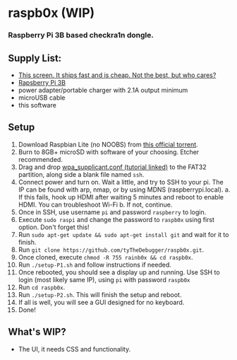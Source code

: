 # raspb0x (WIP)
### Raspberry Pi 3B based checkra1n dongle.
## Supply List:
 * [This screen. It ships fast and is cheap. Not the best, but who cares?](https://www.amazon.com/kuman-Touch-Screen-Display-Raspberry/dp/B07KLDKM5D)
 * [Rapsberry Pi 3B](https://www.amazon.com/Raspberry-Pi-MS-004-00000024-Model-Board/dp/B01LPLPBS8)
 * power adapter/portable charger with 2.1A output minimum
 * microUSB cable
 * this software
 ## Setup
  1. Download Raspbian Lite (no NOOBS) from [this official torrent](http://downloads.raspberrypi.org/raspbian_lite/images/raspbian_lite-2019-04-09/2019-04-08-raspbian-stretch-lite.zip.torrent).
  2. Burn to 8GB+ microSD with software of your choosing. Etcher recommended.
  3. Drag and drop [wpa_supplicant.conf (tutorial linked)](https://www.raspberrypi-spy.co.uk/2017/04/manually-setting-up-pi-wifi-using-wpa_supplicant-conf/) to the FAT32 partition, along side a blank file named `ssh`.
  4. Connect power and turn on. Wait a little, and try to SSH to your pi. The IP can be found with arp, nmap, or by using MDNS (raspberrypi.local).
   a. If this fails, hook up HDMI after waiting 5 minutes and reboot to enable HDMI. You can troubleshoot Wi-Fi
   b. If not, continue.
  5. Once in SSH, use username `pi` and password `raspberry` to login.
  6. Execute `sudo raspi` and change the password to `raspb0x` using first option. Don't forget this!
  7. Run `sudo apt-get update && sudo apt-get install git` and wait for it to finish.
  8. Run `git clone https://github.com/tyTheDebugger/raspb0x.git`.
  9. Once cloned, execute `chmod -R 755 rainb0x && cd raspb0x`.
  10. Run `./setup-P1.sh` and follow instructions if needed.
  11. Once rebooted, you should see a display up and running. Use SSH to login (most likely same IP), using `pi` with password `raspb0x`
  12. Run `cd raspb0x`.
  13. Run `./setup-P2.sh`. This will finish the setup and reboot.
  14. If all is well, you will see a GUI designed for no keyboard.
  15. Done!

## What's WIP?
 * The UI, it needs CSS and functionality.
